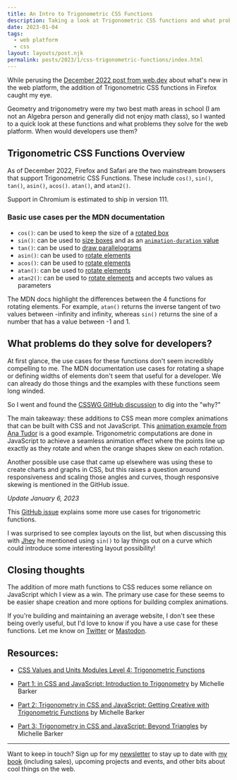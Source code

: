 ```yaml
---
title: An Intro to Trigonometric CSS Functions
description: Taking a look at Trigonometric CSS functions and what problems they solve
date: 2023-01-04
tags:
  - web platform
  - css
layout: layouts/post.njk
permalink: posts/2023/1/css-trigonometric-functions/index.html
---
```


While perusing the [December 2022 post from web.dev](https://web.dev/web-platform-12-2022/) about what's new in the web platform, the addition of Trigonometric CSS functions in Firefox caught my eye. 

Geometry and trigonometry were my two best math areas in school (I am not an Algebra person and generally did not enjoy math class), so I wanted to a quick look at these functions and what problems they solve for the web platform. When would developers use them?

## Trigonometric CSS Functions Overview 

As of December 2022, Firefox and Safari are the two mainstream browsers that support Trigonometric CSS Functions. These include `cos()`, `sin()`, `tan()`, `asin()`, `acos()`. `atan()`, and `atan2()`. 

Support in Chromium is estimated to ship in version 111. 

### Basic use cases per the MDN documentation

- `cos()`: can be used to keep the size of a [rotated box](https://developer.mozilla.org/en-US/docs/Web/CSS/cos#keep_the_size_of_a_rotated_box)
- `sin()`: can be used to [size boxes](https://developer.mozilla.org/en-US/docs/Web/CSS/sin#boxes_size) and as an [`animation-duration` value](https://developer.mozilla.org/en-US/docs/Web/CSS/sin#controlling_animation_duration)
- `tan()`: can be used to [draw parallelograms](https://developer.mozilla.org/en-US/docs/Web/CSS/tan#draw_parallelograms)
- `asin()`: can be used to [rotate elements](https://developer.mozilla.org/en-US/docs/Web/CSS/asin)
- `acos()`: can be used to [rotate elements](https://developer.mozilla.org/en-US/docs/Web/CSS/acos#rotate_elements)
- `atan()`: can be used to [rotate elements](https://developer.mozilla.org/en-US/docs/Web/CSS/atan#examples)
- `atan2()`: can be used to [rotate elements](https://developer.mozilla.org/en-US/docs/Web/CSS/atan2#rotate_elements) and accepts two values as parameters

The MDN docs highlight the differences between the 4 functions for rotating elements. For example, `atan()` returns the inverse tangent of two values between -infinity and infinity, whereas `sin()` returns the sine of a number that has a value between -1 and 1.  


## What problems do they solve for developers?

At first glance, the use cases for these functions don't seem incredibly compelling to me. The MDN documentation use cases for rotating a shape or defining widths of elements don't seem that useful for a developer. We can already do those things and the examples with these functions seem long winded. 

So I went and found the [CSSWG GitHub discussion](https://github.com/w3c/csswg-drafts/issues/2331) to dig into the "why?"

The main takeaway: these additions to CSS mean more complex animations that can be built with CSS and not JavaScript. This [animation example from Ana Tudor](https://codepen.io/thebabydino/pen/JNZGwE/) is a good example. Trigonometric computations are done in JavaScript to achieve a seamless animation effect where the points line up exactly as they rotate and when the orange shapes skew on each rotation.

Another possible use case that came up elsewhere was using these to create charts and graphs in CSS, but this raises a question around responsiveness and scaling those angles and curves, though responsive skewing is mentioned in the GitHub issue.

_Update January 6, 2023_

This [GitHub issue](https://github.com/web-platform-tests/interop/issues/149) explains some more use cases for trigonometric functions. 

I was surprised to see complex layouts on the list, but when discussing this with [Jhey](https://twitter.com/jh3yy) he mentioned using `sin()` to lay things out on a curve which could introduce some interesting layout possibility! 

## Closing thoughts 

The addition of more math functions to CSS reduces some reliance on JavaScript which I view as a win. The primary use case for these seems to be easier shape creation and more options for building complex animations. 

If you're building and maintaining an average website, I don't see these being overly useful, but I'd love to know if you have a use case for these functions. Let me know on [Twitter](https://twitter.com/seaotta) or [Mastodon](https://toot.cafe/@seaotta).


## Resources: 

- [CSS Values and Units Modules Level 4: Trigonometric Functions](https://www.w3.org/TR/css-values-4/#trig-funcs)

- [Part 1: in CSS and JavaScript: Introduction to Trigonometry](https://tympanus.net/codrops/2021/06/01/trigonometry-in-css-and-javascript-introduction-to-trigonometry/) by Michelle Barker
- [Part 2: Trigonometry in CSS and JavaScript: Getting Creative with Trigonometric Functions](https://tympanus.net/codrops/2021/06/02/trigonometry-in-css-and-javascript-getting-creative-with-trigonometric-functions/) by Michelle Barker
- [Part 3: Trigonometry in CSS and JavaScript: Beyond Triangles](https://tympanus.net/codrops/2021/06/04/trigonometry-in-css-and-javascript-beyond-triangles/) by Michelle Barker

---

Want to keep in touch? Sign up for my [newsletter](https://webwitchweekly.beehiiv.com/) to stay up to date with [my book](https://www.manning.com/books/design-for-developers?utm_source=stimac&utm_medium=affiliate&utm_campaign=book_stimac_design_4_19_22&a_aid=stimac&a_bid=5f6ba095) (including sales), upcoming projects and events, and other bits about cool things on the web.